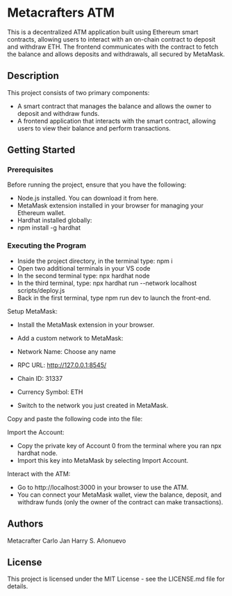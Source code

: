 # Metacrafters ATM
This is a decentralized ATM application built using Ethereum smart contracts, allowing users to interact with an on-chain contract to deposit and withdraw ETH. The frontend communicates with the contract to fetch the balance and allows deposits and withdrawals, all secured by MetaMask.

## Description
This project consists of two primary components:

* A smart contract that manages the balance and allows the owner to deposit and withdraw funds.
* A frontend application that interacts with the smart contract, allowing users to view their balance and perform transactions.

## Getting Started
### Prerequisites
Before running the project, ensure that you have the following:

* Node.js installed. You can download it from here.
* MetaMask extension installed in your browser for managing your Ethereum wallet.
* Hardhat installed globally:
* npm install -g hardhat

### Executing the Program
* Inside the project directory, in the terminal type: npm i
* Open two additional terminals in your VS code
* In the second terminal type: npx hardhat node
* In the third terminal, type: npx hardhat run --network localhost scripts/deploy.js
* Back in the first terminal, type npm run dev to launch the front-end.

Setup MetaMask:
* Install the MetaMask extension in your browser.
* Add a custom network to MetaMask:

* Network Name: Choose any name
* RPC URL: http://127.0.0.1:8545/
* Chain ID: 31337
* Currency Symbol: ETH

* Switch to the network you just created in MetaMask.

Copy and paste the following code into the file:

Import the Account:
* Copy the private key of Account 0 from the terminal where you ran npx hardhat node.
* Import this key into MetaMask by selecting Import Account.

Interact with the ATM:
* Go to http://localhost:3000 in your browser to use the ATM.
* You can connect your MetaMask wallet, view the balance, deposit, and withdraw funds (only the owner of the contract can make transactions).

## Authors
Metacrafter Carlo Jan Harry S. Añonuevo

## License
This project is licensed under the MIT License - see the LICENSE.md file for details.
